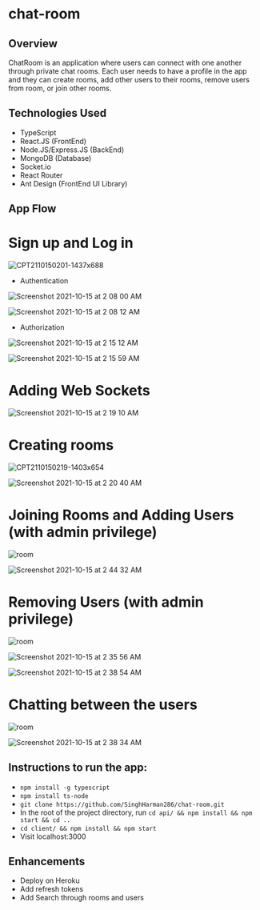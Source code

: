 # chat-room

## Overview
ChatRoom is an application where users can connect with one another through private chat rooms. Each user needs to have a profile in the app and they can create rooms, add other users to their rooms, remove users from room, or join other rooms.

## Technologies Used
- TypeScript
- React.JS (FrontEnd)
- Node.JS/Express.JS (BackEnd)
- MongoDB (Database)
- Socket.io
- React Router
- Ant Design (FrontEnd UI Library)

## App Flow

# Sign up and Log in

![CPT2110150201-1437x688](https://user-images.githubusercontent.com/67038446/137453819-93758303-28c6-47d9-9721-e8c30c82746b.gif)

- Authentication

![Screenshot 2021-10-15 at 2 08 00 AM](https://user-images.githubusercontent.com/67038446/137453998-0e076302-3ced-4449-874c-c2c33522fa41.png)


![Screenshot 2021-10-15 at 2 08 12 AM](https://user-images.githubusercontent.com/67038446/137454020-f2aef683-21a3-4b48-a2ae-0fd28c86172b.png)

- Authorization

![Screenshot 2021-10-15 at 2 15 12 AM](https://user-images.githubusercontent.com/67038446/137454984-1ce18537-dc6b-484f-ac58-fc3867279f43.png)


![Screenshot 2021-10-15 at 2 15 59 AM](https://user-images.githubusercontent.com/67038446/137455121-a60bd843-2d67-47ce-9eff-20548326aca5.png)

# Adding Web Sockets
![Screenshot 2021-10-15 at 2 19 10 AM](https://user-images.githubusercontent.com/67038446/137455738-faccf501-4adc-4a57-bbd0-6c8f8b82e5cc.png)


# Creating rooms
![CPT2110150219-1403x654](https://user-images.githubusercontent.com/67038446/137455906-60ab6cf8-7ad9-445c-b120-aca8e528b5ce.gif)


![Screenshot 2021-10-15 at 2 20 40 AM](https://user-images.githubusercontent.com/67038446/137455943-34644fe9-3b20-4f02-9e16-2a0530d4aa0e.png)

# Joining Rooms and Adding Users (with admin privilege)
![room](https://user-images.githubusercontent.com/67038446/137459213-1fb122d5-c379-47c1-a912-de96c8e67a8b.gif)

![Screenshot 2021-10-15 at 2 44 32 AM](https://user-images.githubusercontent.com/67038446/137459291-9771c207-a54c-4a48-87ec-ca24e98582e0.png)

# Removing Users (with admin privilege)
![room](https://user-images.githubusercontent.com/67038446/137459695-876d4fdf-12c3-4b35-8d07-95fa614004fc.gif)


![Screenshot 2021-10-15 at 2 35 56 AM](https://user-images.githubusercontent.com/67038446/137458142-e0d226d5-03c2-4cdf-b829-6ae4387c6d0a.png)


![Screenshot 2021-10-15 at 2 38 54 AM](https://user-images.githubusercontent.com/67038446/137458499-6bfe97e7-d114-4d0a-90f2-c5a9bc6634f9.png)

# Chatting between the users
![room](https://user-images.githubusercontent.com/67038446/137458370-7f079865-367e-4042-b88c-e9b8ace8d043.gif)


![Screenshot 2021-10-15 at 2 38 34 AM](https://user-images.githubusercontent.com/67038446/137458452-c8294f08-4792-4824-9c64-c55204b443de.png)



## Instructions to run the app:
- `npm install -g typescript`
- `npm install ts-node`
- `git clone https://github.com/SinghHarman286/chat-room.git`
- In the root of the project directory, run `cd api/ && npm install && npm start && cd ..`
- `cd client/ && npm install && npm start`
- Visit localhost:3000


## Enhancements

- Deploy on Heroku
- Add refresh tokens
- Add Search through rooms and users

